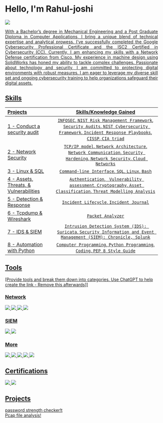 
# Hello, I'm Rahul-joshi
<a href="https://www.linkedin.com/in/rahul-joshi-a48b792b0?utm_source=share&utm_campaign=share_via&utm_content=profile&utm_medium=android_app"><img src="https://img.shields.io/badge/-LinkedIn-0072b1?&style=for-the-badge&logo=linkedin&logoColor=white" /></a>
<a href="">

<p align="justify">
With a Bachelor’s degree in Mechanical Engineering and a Post Graduate Diploma in Computer Applications, I bring a unique blend of technical expertise and analytical prowess. I’ve successfully completed the Google Cybersecurity Professional Certificate and the ISC2 Certified in Cybersecurity (CC). Currently, I am enhancing my skills with a Network Defense certification from Cisco.
My experience in machine design using SolidWorks has honed my ability to tackle complex challenges. Passionate about technology and security, I am committed to protecting digital environments with robust measures. I am eager to leverage my diverse skill set and ongoing cybersecurity training to help organizations safeguard their digital assets.
<p/>
    
<!---## Objective
[Provide Objective - Remove this afterwards]]

My journey in computer science has led me to develop a passion for cybersecurity, and I am now eager to transition into this field, specifically aiming to join a Security Operations Center (SOC) as a Tier 1 Analyst.
--->
## Skills
| Projects | Skills/Knowledge Gained | 
| :--- |:---:|
| [1](https://github.com/Rahul0860/cyber_port/tree/e8807c198707118f4866642278ee6acd8994c913/01%20Conduct%20an%20Audit) - Conduct a security audit | `INFOSEC`, `NIST Risk Management Framework`, `Security Audits`, `NIST Cybersecurity Framework`, `Incident Response Playbooks`, `CISSP`, `CIA triad` |
| [2](https://github.com/Rahul0860/cyber_port/tree/e8807c198707118f4866642278ee6acd8994c913/02%20Network%20Security) - Network Security | `TCP/IP model`,  `Network Architecture`, `Network Communication`, `Security Hardening`, `Network Security`, `Cloud Networks` | 
| [3](https://github.com/Rahul0860/cyber_port/tree/e8807c198707118f4866642278ee6acd8994c913/03%20Linux%20%26%20SQL) - Linux & SQL | `Command-line Interface`, `SQL`, `Linux`, `Bash` | 
| [4](https://github.com/Rahul0860/cyber_port/tree/e8807c198707118f4866642278ee6acd8994c913/04%20Assets%2C%20Threats%2C%20%26%20Vulnerabilities) - Assets, Threats, & Vulnerabilities | `Authentication`, ` Vulnerability assessment`, `Cryptography`, `Asset Classification`, `Threat Modelling Analysis`|
| [5](https://github.com/Rahul0860/cyber_port/tree/e8807c198707118f4866642278ee6acd8994c913/05%20Detection%20%26%20Response) - Detection & Response | `Incident Lifecycle`, `Incident Journal` |
| [6](https://github.com/Rahul0860/cyber_port/tree/e8807c198707118f4866642278ee6acd8994c913/06%20Tcpdump%20%26%20Wireshark) - Tcpdump & Wireshark | `Packet Analyzer` | 
| [7](https://github.com/Rahul0860/cyber_port/tree/e8807c198707118f4866642278ee6acd8994c913/07%20%20IDS%20%26%20SIEM) - IDS & SIEM | `Intrusion Detection System (IDS): Suricata`, `Security Information and Event Management (SIEM): Chronicle, Splunk` |
| [8](*Link*) - Automation with Python | `Computer Programming`, `Python Programming`, `Coding`, `PEP 8 Style Guide`| 



## Tools
[Provide tools and break them down into categories. Use ChatGPT to help create the link - Remove this afterwards]]

### Network
<div>
    <img src="https://img.shields.io/badge/-Wireshark-1679A7?&style=for-the-badge&logo=Wireshark&logoColor=white" />
    <img src="https://img.shields.io/badge/-Suricata-EF3B2D?&style=for-the-badge&logo=Suricata&logoColor=white" />
    <!---<img src="https://img.shields.io/badge/-Zeek-777BB4?&style=for-the-badge&logo=Zeek&logoColor=white" />--->
    <img src="https://img.shields.io/badge/-Tcpdump-007CBA?&style=for-the-badge&logo=Tcpdump&logoColor=white" />
    <img src="https://img.shields.io/badge/-Nmap-005571?&style=for-the-badge&logo=Elastic&logo=Nmap&logoColor=white" />


</div>

### SIEM
<div>
    <img src="https://img.shields.io/badge/-Splunk-000000?&style=for-the-badge&logo=Splunk&logoColor=white" />
    <img src="https://img.shields.io/badge/-Elastic-005571?&style=for-the-badge&logo=Elastic&logoColor=white" />
</div>

### More 
<div>
    <img src="https://img.shields.io/badge/-Metasploit-007BFF?&style=for-the-badge&logo=Metasploit&logoColor=white" />  
    <img src="https://img.shields.io/badge/-SQL-008080?&style=for-the-badge&logo=PostgreSQL&logoColor=white" />
    <img src="https://img.shields.io/badge/-VirtualBox-FFF5EE?&style=for-the-badge&logo=VirtualBox&logoColor=black" />
    <img src="https://img.shields.io/badge/-Python-191970?&style=for-the-badge&logo=Python&logoColor=white" />
    <img src="https://img.shields.io/badge/-Nessus-007BFF?&style=for-the-badge&logo=Nessus&logoColor=white" />
    


    
   <!--- <img src="https://img.shields.io/badge/-Microsoft_Defender_for_Endpoint-00A4EF?&style=for-the-badge&logo=Microsoft&logoColor=white" />
    <img src="https://img.shields.io/badge/-Velociraptor-4B275F?&style=for-the-badge&logo=Velociraptor&logoColor=white" />
</div>--->


## Certifications
<div>
<img src="https://img.shields.io/badge/-Cyber_Cert-000000?&style=for-the-badge&logo=Google&logoColor=white&labelColor=green" />
<img src="https://img.shields.io/badge/CC-green?style=for-the-badge&logo=isc2&logoSize=auto">




</div>

## Projects

<a href="https://github.com/Rahul0860/cyber_port/tree/e8807c198707118f4866642278ee6acd8994c913/Automation%20with%20Python">password strength checker!t</a>
<br>
<a href="https://github.com/Rahul0860/cyber_port/blob/main/Automation%20with%20Python/NetVision.py">Pcap file analysis!</a>


  
<!---
Store_room
  | Skill                              | Associated Project         |
|------------------------------------|----------------------------|
| Conduct a security audits          | <a href="https://google.com">Detection Lab</a>|
| Network Security                   | <a href="https://google.com">Detection Lab</a>|
| Linux & SQL                        | SOC Automation Lab|
| Assets, Threats, & Vulnerabilities | SOC Automation Lab|
| Detection & Response               | SOC Automation Lab|
| Tcpdump & Wireshark                | SOC Automation Lab|
| IDS & SIEM                         | SOC Automation Lab|
| Tcpdump & Wireshar                 | SOC Automation Lab|
  --->

